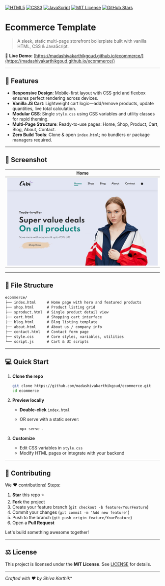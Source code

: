 <!-- ========================= BADGES ========================= -->

[![HTML5](https://img.shields.io/badge/HTML5-%3E=5-orange)](https://developer.mozilla.org/en-US/docs/Web/Guide/HTML/HTML5)
[![CSS3](https://img.shields.io/badge/CSS3-%3E=3-blue)](https://developer.mozilla.org/en-US/docs/Web/CSS)
[![JavaScript](https://img.shields.io/badge/JavaScript-ES6-yellow)](https://developer.mozilla.org/en-US/docs/Web/JavaScript)
[![MIT License](https://img.shields.io/badge/License-MIT-blue)](LICENSE)
[![GitHub Stars](https://img.shields.io/github/stars/madashivakarthikgoud/ecommerce?style=social)](https://github.com/madashivakarthikgoud/ecommerce)

# Ecommerce Template

> A sleek, static multi-page storefront boilerplate built with vanilla HTML, CSS & JavaScript.

🔗 **Live Demo:** [https://madashivakarthikgoud.github.io/ecommerce/](https://madashivakarthikgoud.github.io/ecommerce/)

---

## 🚀 Features

* **Responsive Design**: Mobile-first layout with CSS grid and flexbox ensures perfect rendering across devices.
* **Vanilla JS Cart**: Lightweight cart logic—add/remove products, update quantities, live total calculation.
* **Modular CSS**: Single `style.css` using CSS variables and utility classes for rapid theming.
* **Multi-Page Structure**: Ready-to-use pages: Home, Shop, Product, Cart, Blog, About, Contact.
* **Zero Build Tools**: Clone & open `index.html`; no bundlers or package managers required.

---

## 🎨 Screenshot

<!-- Replace with actual screenshots in docs/screenshots/ -->

| Home                               |
| ---------------------------------- |
| ![Home](home.png) |

---

## 📂 File Structure

```text
ecommerce/
├── index.html     # Home page with hero and featured products
├── shop.html      # Product listing grid
├── sproduct.html  # Single product detail view
├── cart.html      # Shopping cart interface
├── blog.html      # Blog listing template
├── about.html     # About us / company info
├── contact.html   # Contact form page
├── style.css      # Core styles, variables, utilities
└── script.js      # Cart & UI scripts
```

---

## 💻 Quick Start

1. **Clone the repo**

   ```bash
   git clone https://github.com/madashivakarthikgoud/ecommerce.git
   cd ecommerce
   ```
2. **Preview locally**

   * **Double-click** `index.html`
   * OR serve with a static server:

     ```bash
     npx serve .
     ```
3. **Customize**

   * Edit CSS variables in `style.css`
   * Modify HTML pages or integrate with your backend

---

## 🤝 Contributing

We ❤️ contributions! Steps:

1. **Star** this repo ⭐
2. **Fork** the project
3. Create your feature branch (`git checkout -b feature/YourFeature`)
4. Commit your changes (`git commit -m 'Add new feature'`)
5. Push to the branch (`git push origin feature/YourFeature`)
6. Open a **Pull Request**

Let's build something awesome together!

---

## ⚖️ License

This project is licensed under the **MIT License**. See [LICENSE](LICENSE) for details.

---

*Crafted with ❤️ by Shiva Karthik*\*
